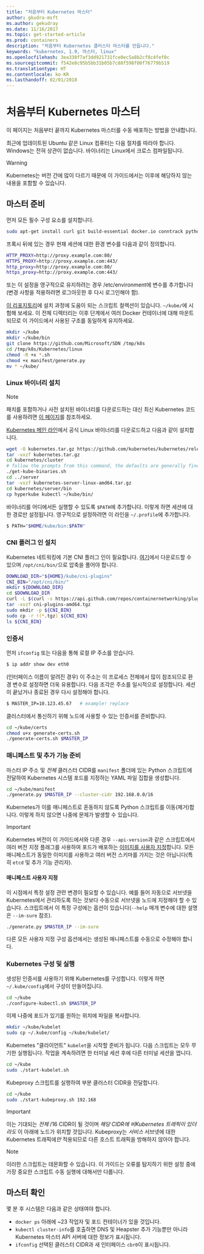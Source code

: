 ```yaml
---
title: "처음부터 Kubernetes 마스터"
author: gkudra-msft
ms.author: gekudray
ms.date: 11/16/2017
ms.topic: get-started-article
ms.prod: containers
description: "처음부터 Kubernetes 클러스터 마스터를 만듭니다."
keywords: "kubernetes, 1.9, 마스터, linux"
ms.openlocfilehash: 3ea338f7af3dd921731fce0ec5a8b2cf8c4fef0c
ms.sourcegitcommit: f542e8c95b5bb31b05b7c88f598f00f76779b519
ms.translationtype: HT
ms.contentlocale: ko-KR
ms.lasthandoff: 02/01/2018
---
```

# <a name="kubernetes-master--from-scratch"></a>처음부터 Kubernetes 마스터 #
이 페이지는 처음부터 끝까지 Kubernetes 마스터를 수동 배포하는 방법을 안내합니다.

최근에 업데이트된 Ubuntu 같은 Linux 컴퓨터는 다음 절차를 따라야 합니다. Windows는 전혀 상관이 없습니다. 바이너리는 Linux에서 크로스 컴파일됩니다.


> [!Warning]  
> Kubernetes는 버전 간에 많이 다르기 때문에 이 가이드에서는 이후에 해당하지 않는 내용을 포함할 수 있습니다.


## <a name="preparing-the-master"></a>마스터 준비 ##
먼저 모든 필수 구성 요소를 설치합니다.

```bash
sudo apt-get install curl git build-essential docker.io conntrack python2.7
```

프록시 뒤에 있는 경우 현재 세션에 대한 환경 변수를 다음과 같이 정의합니다.
```bash
HTTP_PROXY=http://proxy.example.com:80/
HTTPS_PROXY=http://proxy.example.com:443/
http_proxy=http://proxy.example.com:80/
https_proxy=http://proxy.example.com:443/
```
또는 이 설정을 영구적으로 유지하려는 경우 /etc/environment에 변수를 추가합니다(변경 사항을 적용하려면 로그아웃한 후 다시 로그인해야 함).

[이 리포지토리](https://github.com/Microsoft/SDN/tree/master/Kubernetes/linux)에 설치 과정에 도움이 되는 스크립트 컬렉션이 있습니다. `~/kube/`에 시험해 보세요. 이 전체 디렉터리는 이후 단계에서 여러 Docker 컨테이너에 대해 마운트되므로 이 가이드에서 사용된 구조를 동일하게 유지하세요.

```bash
mkdir ~/kube
mkdir ~/kube/bin
git clone https://github.com/Microsoft/SDN /tmp/k8s 
cd /tmp/k8s/Kubernetes/linux
chmod -R +x *.sh
chmod +x manifest/generate.py
mv * ~/kube/
```


### <a name="installing-the-linux-binaries"></a>Linux 바이너리 설치 ###

> [!Note]  
> 패치를 포함하거나 사전 설치된 바이너리를 다운로드하는 대신 최신 Kubernetes 코드를 사용하려면 [이 페이지](./compiling-kubernetes-binaries.md)를 참조하세요.

[Kubernetes 메인 라인](https://github.com/kubernetes/kubernetes/releases/tag/v1.9.1)에서 공식 Linux 바이너리를 다운로드하고 다음과 같이 설치합니다.

```bash
wget -O kubernetes.tar.gz https://github.com/kubernetes/kubernetes/releases/download/v1.9.1/kubernetes.tar.gz
tar -vxzf kubernetes.tar.gz 
cd kubernetes/cluster 
# follow the prompts from this command, the defaults are generally fine:
./get-kube-binaries.sh
cd ../server
tar -vxzf kubernetes-server-linux-amd64.tar.gz 
cd kubernetes/server/bin
cp hyperkube kubectl ~/kube/bin/
```

바이너리를 어디에서든 실행할 수 있도록 `$PATH`에 추가합니다. 이렇게 하면 세션에 대한 경로만 설정됩니다. 영구적으로 설정하려면 이 라인을 `~/.profile`에 추가합니다.

```bash
$ PATH="$HOME/kube/bin:$PATH"
```

### <a name="install-cni-plugins"></a>CNI 플러그 인 설치 ###
Kubernetes 네트워킹에 기본 CNI 플러그 인이 필요합니다. [여기](https://github.com/containernetworking/plugins/releases)에서 다운로드할 수 있으며 `/opt/cni/bin/`으로 압축을 풀어야 합니다.

```bash
DOWNLOAD_DIR="${HOME}/kube/cni-plugins"
CNI_BIN="/opt/cni/bin/"
mkdir ${DOWNLOAD_DIR}
cd $DOWNLOAD_DIR
curl -L $(curl -s https://api.github.com/repos/containernetworking/plugins/releases/latest | grep browser_download_url | grep 'amd64.*tgz' | head -n 1 | cut -d '"' -f 4) -o cni-plugins-amd64.tgz
tar -xvzf cni-plugins-amd64.tgz
sudo mkdir -p ${CNI_BIN}
sudo cp -r !(*.tgz) ${CNI_BIN}
ls ${CNI_BIN}
```


### <a name="certificates"></a>인증서 ###
먼저 `ifconfig` 또는 다음을 통해 로컬 IP 주소를 얻습니다.

```bash
$ ip addr show dev eth0
```

(인터페이스 이름이 알려진 경우) 이 주소는 이 프로세스 전체에서 많이 참조되므로 환경 변수로 설정하면 더욱 유용합니다. 다음 조각은 주소를 일시적으로 설정합니다. 세션이 끝났거나 종료된 경우 다시 설정해야 합니다.

```bash
$ MASTER_IP=10.123.45.67   # example! replace
```

클러스터에서 통신하기 위해 노드에 사용할 수 있는 인증서를 준비합니다.

```bash
cd ~/kube/certs
chmod u+x generate-certs.sh
./generate-certs.sh $MASTER_IP
```

### <a name="prepare-manifests--addons"></a>매니페스트 및 추가 기능 준비 ###
마스터 IP 주소 및 *전체* 클러스터 CIDR를 `manifest` 폴더에 있는 Python 스크립트에 전달하여 Kubernetes 시스템 포드를 지정하는 YAML 파일 집합을 생성합니다.

```bash
cd ~/kube/manifest
./generate.py $MASTER_IP --cluster-cidr 192.168.0.0/16
```

Kubernetes가 이를 매니페스트로 혼동하지 않도록 Python 스크립트를 이동(제거)합니다. 이렇게 하지 않으면 나중에 문제가 발생할 수 있습니다.

> [!Important]  
> Kubernetes 버전이 이 가이드에서와 다른 경우 `--api-version`과 같은 스크립트에서 여러 버전 지정 플래그를 사용하여 포드가 배포하는 [이미지를 사용자 지정](https://console.cloud.google.com/gcr/images/google-containers/GLOBAL/hyperkube-amd64)합니다. 모든 매니페스트가 동일한 이미지를 사용하고 여러 버전 스키마를 가지는 것은 아닙니다(특히 `etcd` 및 추가 기능 관리자).


#### <a name="manifest-customization"></a>매니페스트 사용자 지정 ####
이 시점에서 특정 설정 관련 변경이 필요할 수 있습니다. 예를 들어 자동으로 서브넷을 Kubernetes에서 관리하도록 하는 것보다 수동으로 서브넷을 노드에 지정해야 할 수 있습니다. 스크립트에서 이 특정 구성에는 옵션이 있습니다(`--help` 매개 변수에 대한 설명은 `--im-sure` 참조).

```bash
./generate.py $MASTER_IP --im-sure
```

다른 모든 사용자 지정 구성 옵션에서는 생성된 매니페스트를 수동으로 수정해야 합니다.


### <a name="configure--run-kubernetes"></a>Kubernetes 구성 및 실행 ###
생성된 인증서를 사용하기 위해 Kubernetes를 구성합니다. 이렇게 하면 `~/.kube/config`에서 구성이 만들어집니다.

```bash
cd ~/kube
./configure-kubectl.sh $MASTER_IP
```

이제 나중에 포드가 있기를 원하는 위치에 파일을 복사합니다.

```bash
mkdir ~/kube/kubelet
sudo cp ~/.kube/config ~/kube/kubelet/
```

Kubernetes "클라이언트" `kubelet`을 시작할 준비가 됩니다. 다음 스크립트는 모두 무기한 실행됩니다. 작업을 계속하려면 한 터미널 세션 후에 다른 터미널 세션을 엽니다.

```bash
cd ~/kube
sudo ./start-kubelet.sh
```

Kubeproxy 스크립트를 실행하여 부분 클러스터 CIDR을 전달합니다.

```bash
cd ~/kube
sudo ./start-kubeproxy.sh 192.168
```


> [!Important]  
> 이는 기대되는 *전체* /16 CIDR이 될 것이며 *해당 CIDR에 비Kubernetes 트래픽이 있더라도* 이 아래에 노드가 위치할 것입니다. Kubeproxy는 *서비스* 서브넷에 대한 Kubernetes 트래픽에*만* 적용되므로 다른 호스트 트래픽을 방해하지 않아야 합니다.

> [!Note]  
> 이러한 스크립트는 데몬화할 수 있습니다. 이 가이드는 오류를 탐지하기 위한 설정 중에 가장 중요한 스크립트 수동 실행에 대해서만 다룹니다.


## <a name="verifying-the-master"></a>마스터 확인 ##
몇 분 후 시스템은 다음과 같은 상태여야 합니다.

  - `docker ps` 아래에 ~23 작업자 및 포드 컨테이너가 있을 것입니다.
  - `kubectl cluster-info`를 호출하면 DNS 및 Heapster 추가 기능뿐만 아니라 Kubernetes 마스터 API 서버에 대한 정보가 표시됩니다.
  - `ifconfig` 선택된 클러스터 CIDR과 새 인터페이스 `cbr0`이 표시됩니다.

